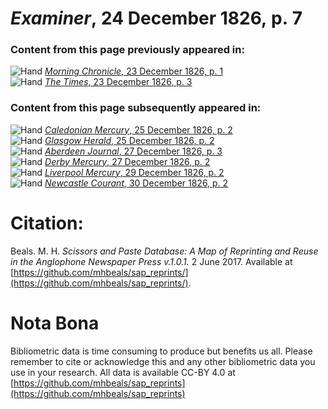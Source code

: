 # *Examiner*, 24 December 1826, p. 7  
  
### Content from this page previously appeared in:  
![Hand](http://scissorsandpaste.net/wp-content/uploads/2017/06/smallhandpointer.png) [*Morning Chronicle*, 23 December 1826, p. 1](https://mhbeals.github.io/sap_html/Morning-Chronicle/Morning-Chronicle-23-December-1826-p-1)  
![Hand](http://scissorsandpaste.net/wp-content/uploads/2017/06/smallhandpointer.png) [*The Times*, 23 December 1826, p. 3](https://mhbeals.github.io/sap_html/The-Times/The-Times-23-December-1826-p-3)  
  
### Content from this page subsequently appeared in:  
![Hand](http://scissorsandpaste.net/wp-content/uploads/2017/06/smallhandpointer.png) [*Caledonian Mercury*, 25 December 1826, p. 2](https://mhbeals.github.io/sap_html/Caledonian-Mercury/Caledonian-Mercury-25-December-1826-p-2)  
![Hand](http://scissorsandpaste.net/wp-content/uploads/2017/06/smallhandpointer.png) [*Glasgow Herald*, 25 December 1826, p. 2](https://mhbeals.github.io/sap_html/Glasgow-Herald/Glasgow-Herald-25-December-1826-p-2)  
![Hand](http://scissorsandpaste.net/wp-content/uploads/2017/06/smallhandpointer.png) [*Aberdeen Journal*, 27 December 1826, p. 3](https://mhbeals.github.io/sap_html/Aberdeen-Journal/Aberdeen-Journal-27-December-1826-p-3)  
![Hand](http://scissorsandpaste.net/wp-content/uploads/2017/06/smallhandpointer.png) [*Derby Mercury*, 27 December 1826, p. 2](https://mhbeals.github.io/sap_html/Derby-Mercury/Derby-Mercury-27-December-1826-p-2)  
![Hand](http://scissorsandpaste.net/wp-content/uploads/2017/06/smallhandpointer.png) [*Liverpool Mercury*, 29 December 1826, p. 2](https://mhbeals.github.io/sap_html/Liverpool-Mercury/Liverpool-Mercury-29-December-1826-p-2)  
![Hand](http://scissorsandpaste.net/wp-content/uploads/2017/06/smallhandpointer.png) [*Newcastle Courant*, 30 December 1826, p. 2](https://mhbeals.github.io/sap_html/Newcastle-Courant/Newcastle-Courant-30-December-1826-p-2)  


# Citation: 

Beals. M. H. *Scissors and Paste Database: A Map of Reprinting and Reuse in the Anglophone Newspaper Press v.1.0.1.* 2 June 2017. Available at [https://github.com/mhbeals/sap_reprints/](https://github.com/mhbeals/sap_reprints/). 

# Nota Bona

Bibliometric data is time consuming to produce but benefits us all. Please remember to cite or acknowledge this and any other bibliometric data you use in your research. All data is available CC-BY 4.0 at [https://github.com/mhbeals/sap_reprints](https://github.com/mhbeals/sap_reprints)